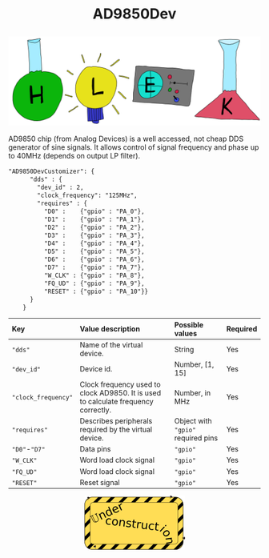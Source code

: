 # <p align="center">AD9850Dev</p>
<p align="center"><img src="../images/hlek.svg"></p>


AD9850 chip (from Analog Devices) is a well accessed, not cheap DDS generator of sine signals. It allows control of signal frequency and phase up to 40MHz (depends on output LP filter).

```
"AD9850DevCustomizer": {
      "dds" : {
        "dev_id" : 2,
        "clock_frequency": "125MHz",
        "requires" : {
          "D0" :    {"gpio" : "PA_0"},
          "D1" :    {"gpio" : "PA_1"},
          "D2" :    {"gpio" : "PA_2"},
          "D3" :    {"gpio" : "PA_3"},
          "D4" :    {"gpio" : "PA_4"},
          "D5" :    {"gpio" : "PA_5"},
          "D6" :    {"gpio" : "PA_6"},
          "D7" :    {"gpio" : "PA_7"},
          "W_CLK" : {"gpio" : "PA_8"},
          "FQ_UD" : {"gpio" : "PA_9"},
          "RESET" : {"gpio" : "PA_10"}}
      }
    }
```

| Key      | Value description | Possible values | Required |
|:---------|:------------------|:----------------|:---------|
| `"dds"` | Name of the virtual device. | String | Yes |
| `"dev_id"` | Device id. | Number, [1, 15] | Yes |
| `"clock_frequency"` | Clock frequency used to clock AD9850. It is used to calculate frequency correctly.| Number, in MHz | Yes |
| `"requires"` | Describes peripherals required by the virtual device. | Object with `"gpio"` required pins | Yes |
| `"D0"`-`"D7"` | Data pins | `"gpio"` | Yes |
| `"W_CLK"` | Word load clock signal | `"gpio"` | Yes |
| `"FQ_UD"` | Word load clock signal | `"gpio"`| Yes |
| `"RESET"` | Reset signal | `"gpio"`| Yes |


<p align="center"><img src="../../doxygen/images/under_construction.png"></p>